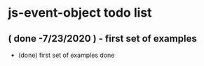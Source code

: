 # js-event-object todo list

## ( done -7/23/2020 ) - first set of examples
* (done) first set of examples done